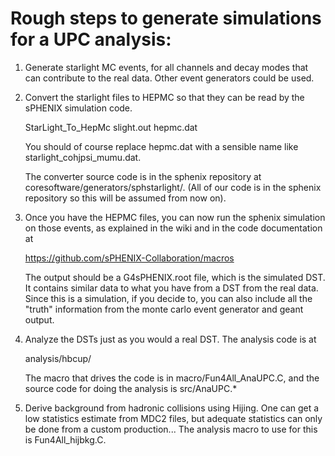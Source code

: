 # Rough steps to generate simulations for a UPC analysis:

1. Generate starlight MC events, for all channels and decay modes that can contribute to the real data.
   Other event generators could be used.

2. Convert the starlight files to HEPMC so that they can be read by the sPHENIX simulation code.  

     StarLight_To_HepMc slight.out hepmc.dat

   You should of course replace hepmc.dat with a sensible name like starlight_cohjpsi_mumu.dat.

   The converter source code is in the sphenix repository at coresoftware/generators/sphstarlight/.
   (All of our code is in the sphenix repository so this will be assumed from now on).

3. Once you have the HEPMC files, you can now run the sphenix simulation on those events, as
   explained in the wiki and in the code documentation at

     https://github.com/sPHENIX-Collaboration/macros

   The output should be a G4sPHENIX.root file, which is the simulated DST.  It contains similar data
   to what you have from a DST from the real data.  Since this is a simulation, if you decide to, 
   you can also include all the "truth" information from the monte carlo event generator and geant output.

4. Analyze the DSTs just as you would a real DST.  The analysis code is at

     analysis/hbcup/

   The macro that drives the code is in macro/Fun4All_AnaUPC.C, and the source code for doing the analysis
   is src/AnaUPC.*

5. Derive background from hadronic collisions using Hijing.  One can get a low statistics estimate from MDC2 files,
   but adequate statistics can only be done from a custom production...  The analysis macro to use for this is
   Fun4All_hijbkg.C.
 
